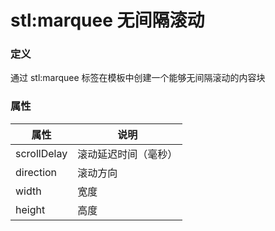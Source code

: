﻿# stl:marquee 无间隔滚动


### 定义

通过 stl:marquee 标签在模板中创建一个能够无间隔滚动的内容块

### 属性

属性  | 说明
------  | ------
scrollDelay | 滚动延迟时间（毫秒）
direction | 滚动方向
width | 宽度
height | 高度